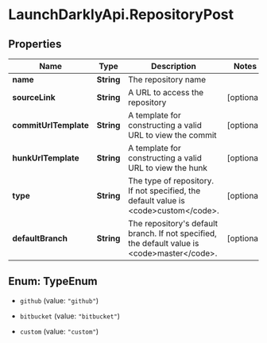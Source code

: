 # LaunchDarklyApi.RepositoryPost

## Properties

Name | Type | Description | Notes
------------ | ------------- | ------------- | -------------
**name** | **String** | The repository name | 
**sourceLink** | **String** | A URL to access the repository | [optional] 
**commitUrlTemplate** | **String** | A template for constructing a valid URL to view the commit | [optional] 
**hunkUrlTemplate** | **String** | A template for constructing a valid URL to view the hunk | [optional] 
**type** | **String** | The type of repository. If not specified, the default value is &lt;code&gt;custom&lt;/code&gt;. | [optional] 
**defaultBranch** | **String** | The repository&#39;s default branch. If not specified, the default value is &lt;code&gt;master&lt;/code&gt;. | [optional] 



## Enum: TypeEnum


* `github` (value: `"github"`)

* `bitbucket` (value: `"bitbucket"`)

* `custom` (value: `"custom"`)




